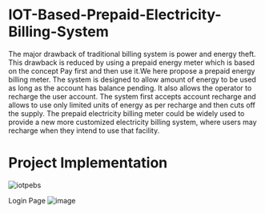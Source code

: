 # IOT-Based-Prepaid-Electricity-Billing-System
The major drawback of traditional billing system is power and energy theft. This drawback is reduced by using a prepaid energy meter which is based on the concept
Pay first and then use it.We here propose a prepaid energy billing meter. The system is designed to allow amount of energy to be used as long as the account has balance pending. It also allows the operator to recharge the user account. The system first accepts account recharge and allows to use only limited units of energy as per recharge and then cuts off the supply. The prepaid electricity billing meter could be widely used to provide a new more customized electricity billing system, where users may recharge when they intend to use that facility.




# Project Implementation
![iotpebs](https://user-images.githubusercontent.com/20575479/220934039-13868c12-2729-4157-8fa6-be5a2b66bb4f.jpg)

Login Page
![image](https://user-images.githubusercontent.com/20575479/220934882-76b555bd-f249-4d88-8135-3026578d79d9.png)




